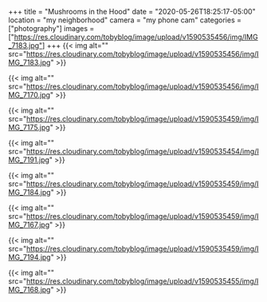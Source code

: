 +++
title = "Mushrooms in the Hood"
date = "2020-05-26T18:25:17-05:00"
location = "my neighborhood"
camera = "my phone cam"
categories = ["photography"]
images = ["https://res.cloudinary.com/tobyblog/image/upload/v1590535456/img/IMG_7183.jpg"]
+++
{{< img alt="" src="https://res.cloudinary.com/tobyblog/image/upload/v1590535456/img/IMG_7183.jpg" >}}
<!--more-->

{{< img alt="" src="https://res.cloudinary.com/tobyblog/image/upload/v1590535456/img/IMG_7170.jpg" >}}

{{< img alt="" src="https://res.cloudinary.com/tobyblog/image/upload/v1590535459/img/IMG_7175.jpg" >}}

{{< img alt="" src="https://res.cloudinary.com/tobyblog/image/upload/v1590535454/img/IMG_7191.jpg" >}}

{{< img alt="" src="https://res.cloudinary.com/tobyblog/image/upload/v1590535459/img/IMG_7184.jpg" >}}

{{< img alt="" src="https://res.cloudinary.com/tobyblog/image/upload/v1590535459/img/IMG_7167.jpg" >}}

{{< img alt="" src="https://res.cloudinary.com/tobyblog/image/upload/v1590535459/img/IMG_7194.jpg" >}}

{{< img alt="" src="https://res.cloudinary.com/tobyblog/image/upload/v1590535455/img/IMG_7168.jpg" >}}
